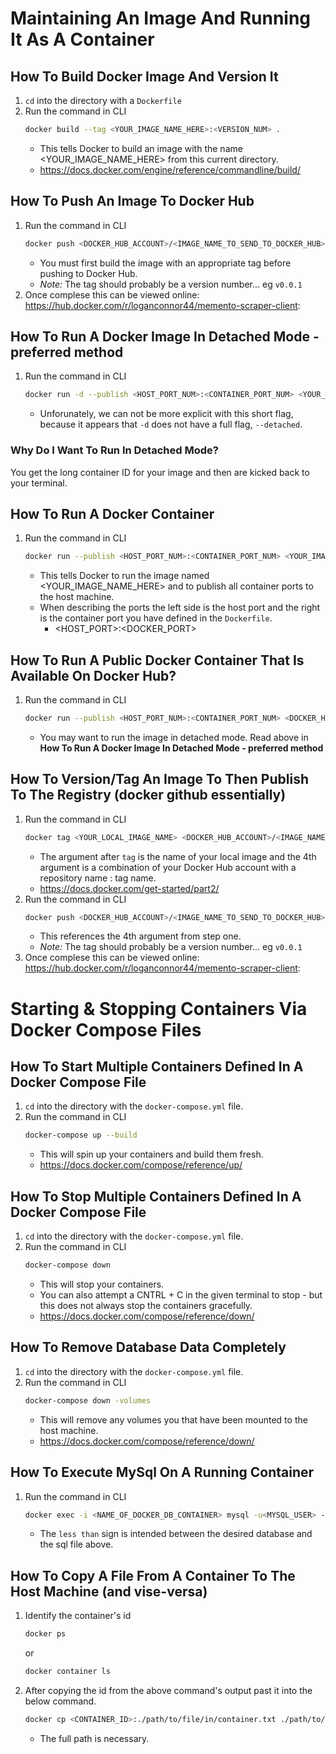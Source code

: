 # Maintaining An Image And Running It As A Container

## How To Build Docker Image And Version It
1. ```cd``` into the directory with a ```Dockerfile```
2. Run the command in CLI 
    ```bash
    docker build --tag <YOUR_IMAGE_NAME_HERE>:<VERSION_NUM> .
    ```
    * This tells Docker to build an image with the name <YOUR_IMAGE_NAME_HERE> from this current directory.
    * https://docs.docker.com/engine/reference/commandline/build/

## How To Push An Image To Docker Hub
1. Run the command in CLI 
    ```bash
    docker push <DOCKER_HUB_ACCOUNT>/<IMAGE_NAME_TO_SEND_TO_DOCKER_HUB>:<VERSION_NUMBER>
    ```
    * You must first build the image with an appropriate tag before pushing to Docker Hub.
    * *Note:* The tag should probably be a version number... eg ```v0.0.1```
2. Once complese this can be viewed online: https://hub.docker.com/r/loganconnor44/memento-scraper-client:

## How To Run A Docker Image In Detached Mode - preferred method
1. Run the command in CLI 
    ```bash
    docker run -d --publish <HOST_PORT_NUM>:<CONTAINER_PORT_NUM> <YOUR_IMAGE_NAME_HERE>
    ```
    * Unforunately, we can not be more explicit with this short flag, because it appears that ```-d``` does not have a full flag, ```--detached```.

### Why Do I Want To Run In Detached Mode?
You get the long container ID for your image and then are kicked back to your terminal.

## How To Run A Docker Container
1. Run the command in CLI 
    ```bash
    docker run --publish <HOST_PORT_NUM>:<CONTAINER_PORT_NUM> <YOUR_IMAGE_NAME_HERE>
    ```
    * This tells Docker to run the image named <YOUR_IMAGE_NAME_HERE> and to publish all container ports to the host machine.
    * When describing the ports the left side is the host port and the right is the container port you have defined in the ```Dockerfile```.
        * <HOST_PORT>:<DOCKER_PORT>

## How To Run A Public Docker Container That Is Available On Docker Hub?
1. Run the command in CLI 
    ```bash
    docker run --publish <HOST_PORT_NUM>:<CONTAINER_PORT_NUM> <DOCKER_HUB_ACCOUNT>/<YOUR_IMAGE_NAME_HERE>:<VERSION_NUMBER>
    ```
    * You may want to run the image in detached mode. Read above in **How To Run A Docker Image In Detached Mode - preferred method**

## How To Version/Tag An Image To Then Publish To The Registry (docker github essentially)
1. Run the command in CLI 
    ```bash
    docker tag <YOUR_LOCAL_IMAGE_NAME> <DOCKER_HUB_ACCOUNT>/<IMAGE_NAME_TO_SEND_TO_DOCKER_HUB>:<VERSION_NUMBER>
    ```
    * The argument after ```tag``` is the name of your local image and the 4th argument is a combination of your Docker Hub account with a repository name : tag name.
    * https://docs.docker.com/get-started/part2/
2. Run the command in CLI 
    ```bash
    docker push <DOCKER_HUB_ACCOUNT>/<IMAGE_NAME_TO_SEND_TO_DOCKER_HUB>:<VERSION_NUMBER>
    ```
    * This references the 4th argument from step one.
    * *Note:* The tag should probably be a version number... eg ```v0.0.1```
3. Once complese this can be viewed online: https://hub.docker.com/r/loganconnor44/memento-scraper-client:

# Starting & Stopping Containers Via Docker Compose Files

## How To Start Multiple Containers Defined In A Docker Compose File
1. ```cd``` into the directory with the ```docker-compose.yml``` file.
2. Run the command in CLI 
    ```bash
    docker-compose up --build
    ```
    * This will spin up your containers and build them fresh.
    * https://docs.docker.com/compose/reference/up/

## How To Stop Multiple Containers Defined In A Docker Compose File
1. ```cd``` into the directory with the ```docker-compose.yml``` file.
2. Run the command in CLI 
    ```bash
    docker-compose down
    ```
    * This will stop your containers.
    * You can also attempt a CNTRL + C in the given terminal to stop - but this does not always stop the containers gracefully.
    * https://docs.docker.com/compose/reference/down/

## How To Remove Database Data Completely
1. ```cd``` into the directory with the ```docker-compose.yml``` file.
2. Run the command in CLI 
    ```bash
    docker-compose down -volumes
    ```
    * This will remove any volumes you that have been mounted to the host machine.
    * https://docs.docker.com/compose/reference/down/

## How To Execute MySql On A Running Container
1. Run the command in CLI 
    ```bash
    docker exec -i <NAME_OF_DOCKER_DB_CONTAINER> mysql -u<MYSQL_USER> -p<MYSQL_PASSWORD> <DESIRED_DATABASE> < <SQL_FILE>
    ```
    * The ```less than``` sign is intended between the desired database and the sql file above.

## How To Copy A File From A Container To The Host Machine (and vise-versa)
1. Identify the container's id
    ```bash
    docker ps
    ```
    or
    ```bash
    docker container ls
    ```
2. After copying the id from the above command's output past it into the below command.
    ```bash
    docker cp <CONTAINER_ID>:./path/to/file/in/container.txt ./path/to/host/file.txt
    ```
    * The full path is necessary.